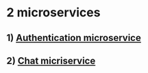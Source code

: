 # 2 microservices
## 1) [Authentication microservice](https://github.com/s0vunia/auth_microservice)

## 2) [Chat micriservice](https://github.com/s0vunia/chat_microservice)
 
